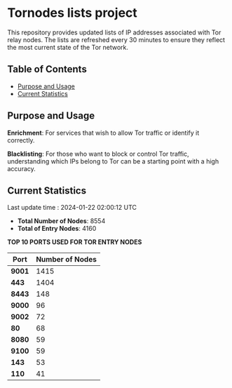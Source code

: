 # Tornodes lists project

This repository provides updated lists of IP addresses associated with Tor relay nodes. The lists are refreshed every 30 minutes to ensure they reflect the most current state of the Tor network.

## Table of Contents

- [Purpose and Usage](#purpose-and-usage)
- [Current Statistics](#current-statistics)


## Purpose and Usage

**Enrichment**: For services that wish to allow Tor traffic or identify it correctly.

**Blacklisting**: For those who want to block or control Tor traffic, understanding which IPs belong to Tor can be a starting point with a high accuracy.

## Current Statistics

Last update time : 2024-01-22 02:00:12 UTC

- **Total Number of Nodes**: 8554
- **Total of Entry Nodes**: 4160

**TOP 10 PORTS USED FOR TOR ENTRY NODES**

| **Port** | **Number of Nodes** |
|------|-----------------|
| **9001**   | 1415  |
| **443**   | 1404  |
| **8443**   | 148  |
| **9000**   | 96  |
| **9002**   | 72  |
| **80**   | 68  |
| **8080**   | 59  |
| **9100**   | 59  |
| **143**   | 53  |
| **110**   | 41  |

